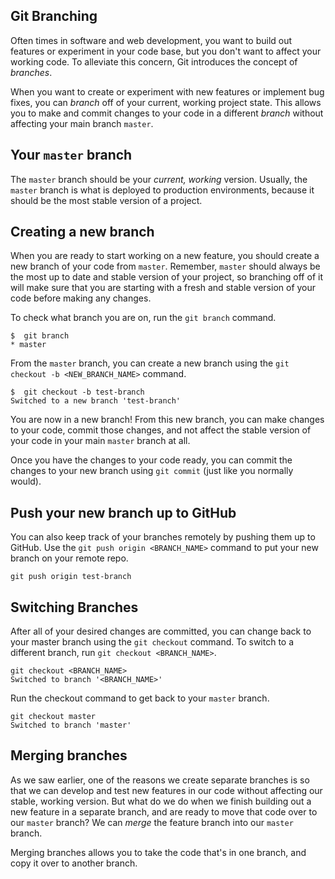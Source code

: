 ## Git Branching
Often times in software and web development, you want to build out features or experiment in your code base, but you don't want to affect your working code.  To alleviate this concern, Git introduces the concept of *branches*.

When you want to create or experiment with new features or implement bug fixes, you can *branch* off of your current, working project state.  This allows you to make and commit changes to your code in a different *branch* without affecting your main branch `master`.

## Your `master` branch
The `master` branch should be your *current, working* version.    Usually, the `master` branch is what is deployed to production environments, because it should be the most stable version of a project.

## Creating a new branch
When you are ready to start working on a new feature, you should create a new branch of your code from `master`.  Remember, `master` should always be the most up to date and stable version of your project, so branching off of it will make sure that you are starting with a fresh and stable version of your code before making any changes.

To check what branch you are on, run the `git branch` command.

```
$  git branch
* master
```

From the `master` branch, you can create a new branch using the `git checkout -b <NEW_BRANCH_NAME>` command.

```
$  git checkout -b test-branch
Switched to a new branch 'test-branch'
```

You are now in a new branch!  From this new branch, you can make changes to your code, commit those changes, and not affect the stable version of your code in your main `master` branch at all.

Once you have the changes to your code ready, you can commit the changes to your new branch using `git commit` (just like you normally would).

## Push your new branch up to GitHub
You can also keep track of your branches remotely by pushing them up to GitHub.  Use the `git push origin <BRANCH_NAME>` command to put your new branch on your remote repo.

```
git push origin test-branch
```

## Switching Branches
After all of your desired changes are committed, you can change back to your master branch using the `git checkout` command.  To switch to a different branch, run `git checkout <BRANCH_NAME>`.

```
git checkout <BRANCH_NAME>
Switched to branch '<BRANCH_NAME>'
```

Run the checkout command to get back to your `master` branch.

```
git checkout master
Switched to branch 'master'
```

## Merging branches
As we saw earlier, one of the reasons we create separate branches is so that we can develop and test new features in our code without affecting our stable, working version.  But what do we do when we finish building out a new feature in a separate branch, and are ready to move that code over to our `master` branch?  We can *merge* the feature branch into our `master` branch.

Merging branches allows you to take the code that's in one branch, and copy it over to another branch.











